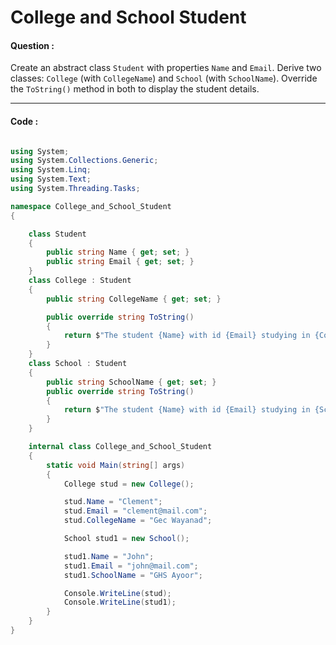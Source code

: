 # College and School Student

#### Question :

Create an abstract class `Student` with properties `Name` and `Email`. Derive two classes: `College` (with `CollegeName`) and `School` (with `SchoolName`). Override the `ToString()` method in both to display the student details.

---

#### Code :

```c#

using System;
using System.Collections.Generic;
using System.Linq;
using System.Text;
using System.Threading.Tasks;

namespace College_and_School_Student
{

    class Student
    {
        public string Name { get; set; }
        public string Email { get; set; }
    }
    class College : Student
    {
        public string CollegeName { get; set; }

        public override string ToString()
        {
            return $"The student {Name} with id {Email} studying in {CollegeName}";
        }
    }
    class School : Student
    {
        public string SchoolName { get; set; }
        public override string ToString()
        {
            return $"The student {Name} with id {Email} studying in {SchoolName}";
        }
    }

    internal class College_and_School_Student
    {
        static void Main(string[] args)
        {
            College stud = new College();

            stud.Name = "Clement";
            stud.Email = "clement@mail.com";
            stud.CollegeName = "Gec Wayanad";

            School stud1 = new School();

            stud1.Name = "John";
            stud1.Email = "john@mail.com";
            stud1.SchoolName = "GHS Ayoor";

            Console.WriteLine(stud);
            Console.WriteLine(stud1);
        }
    }
}

```
